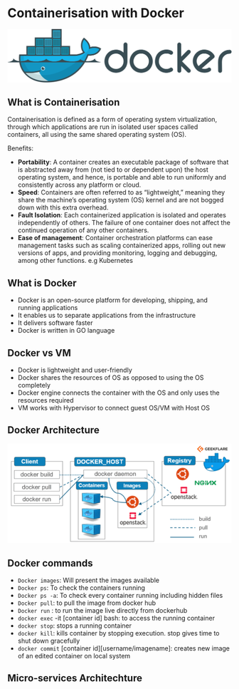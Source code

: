 # Containerisation with Docker
![img](img/1280px-Docker_(container_engine)_logo.svg.png)

## What is Containerisation 

Containerisation is defined as a form of operating system virtualization, through which applications are run in isolated user spaces called containers, all using the same shared operating system (OS).

Benefits:

- **Portability**: A container creates an executable package of software that is abstracted away from (not tied to or dependent upon) the host operating system, and hence, is portable and able to run uniformly and consistently across any platform or cloud. 
- **Speed**:  Containers are often referred to as “lightweight,” meaning they share the machine’s operating system (OS) kernel and are not bogged down with this extra overhead. 
- **Fault Isolation**: Each containerized application is isolated and operates independently of others. The failure of one container does not affect the continued operation of any other containers.
- **Ease of management**: Container orchestration platforms can ease management tasks such as scaling containerized apps, rolling out new versions of apps, and providing monitoring, logging and debugging, among other functions. e.g Kubernetes


## What is Docker

- Docker is an open-source platform for developing, shipping, and running applications
- It enables us to separate applications from the infrastructure
- It delivers software faster
- Docker is written in GO language

## Docker vs VM 
- Docker is lightweight and user-friendly
- Docker shares the resources of OS as opposed to using the OS completely
- Docker engine connects the container with the OS and only uses the resources required
- VM works with Hypervisor to connect guest OS/VM with Host OS

## Docker Architecture 
![img](img/docker-architecture-609x270.webp)

## Docker commands
- `Docker images`: Will present the images available
- `Docker ps`: To check the containers running
- `Docker ps -a`: To check every container running including hidden files
- `Docker pull`: to pull the image from docker hub
- `Docker run` : to run the image live directly from dockerhub
- `docker exec` -it [container id] bash: to access the running container
- `docker stop`: stops a running container
- `docker kill`: kills container by stopping execution. stop gives time to shut down gracefully
- `docker commit` [container id][username/imagename]: creates new image of an edited container on local system

## Micro-services Architechture 
